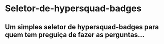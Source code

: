 # Seletor-de-hypersquad-badges

<h2> Um simples seletor de hypersquad-badges para quem tem preguiça de fazer as perguntas...</h2>
